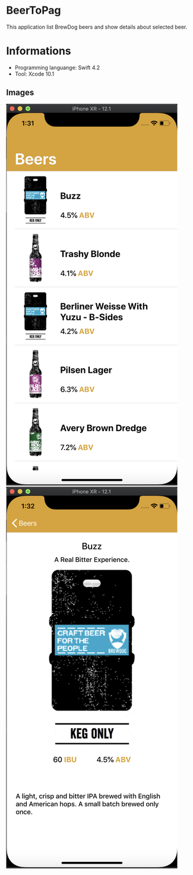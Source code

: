 # BeerToPag

This application list BrewDog beers and show details about selected beer.

# Informations

* Programming languange: Swift 4.2
* Tool: Xcode 10.1

## Images

![](https://github.com/marcoscontente/BeerToPag/blob/master/screenshots/01.png)![](https://github.com/marcoscontente/BeerToPag/blob/master/screenshots/02.png)
